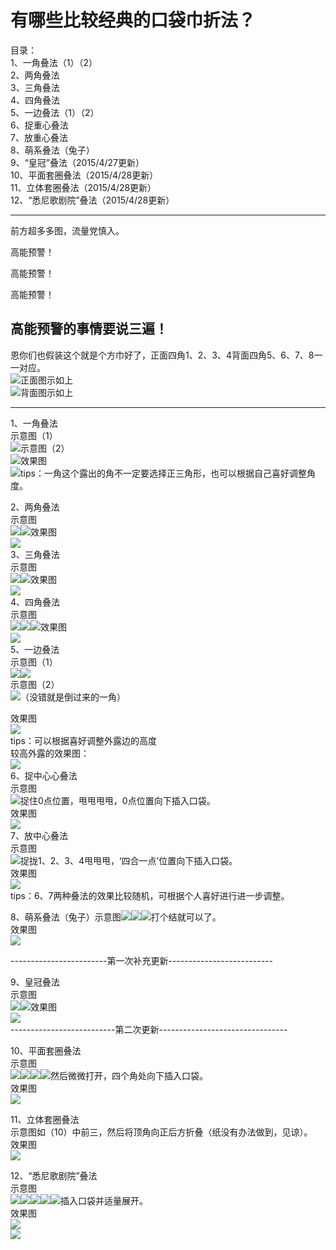# 有哪些比较经典的口袋巾折法？

目录：  
1、一角叠法（1）（2）  
2、两角叠法  
3、三角叠法  
4、四角叠法  
5、一边叠法（1）（2）  
6、捉重心叠法  
7、放重心叠法  
8、萌系叠法（兔子）  
9、“皇冠”叠法（2015/4/27更新）  
10、平面套圈叠法（2015/4/28更新）  
11、立体套圈叠法（2015/4/28更新）  
12、“悉尼歌剧院”叠法（2015/4/28更新）  

--------------------------------------------------------------------------  

前方超多多图，流量党慎入。  

高能预警！  

高能预警！  

高能预警！  

高能预警的事情要说三遍！  
------------------------------------------------------------------  

恩你们也假装这个就是个方巾好了，正面四角1、2、3、4背面四角5、6、7、8一一对应。  
![](https://pic3.zhimg.com/50/81c59fc3226557899aa232c774a3d78c_b.jpg)正面图示如上  
![](https://pic1.zhimg.com/50/c8f8ee43eb8119b642cd979039e37551_b.jpg)背面图示如上  

-----------------------------------------------------------------------  

1、一角叠法  
示意图（1）  
![](https://pic4.zhimg.com/50/338b510fecb359c0fe5afa70c90ac651_b.jpg)示意图（2）  
![](https://pic3.zhimg.com/50/634bfb417da73dbfb8ed8d0878e77928_b.jpg)效果图  
![](https://pic1.zhimg.com/50/d4f7152040cf1980750fdd0813c4db1d_b.jpg)tips：一角这个露出的角不一定要选择正三角形，也可以根据自己喜好调整角度。  

2、两角叠法  
示意图  
![](https://pic2.zhimg.com/50/8ce661cf80d87d6c349f59b21c286ab9_b.jpg)![](https://pic4.zhimg.com/50/cab425d3a4f294e7618630b107d5d3cb_b.jpg)效果图  
![](https://pic4.zhimg.com/50/a0bd3714ba5b624619c84d3550422e1f_b.jpg)  
3、三角叠法  
示意图  
![](https://pic4.zhimg.com/50/5c892040eed65cee6e981ec1ea46eca9_b.jpg)![](https://pic4.zhimg.com/50/20ae25db56a85af45abab68e1b71b5c9_b.jpg)效果图  
![](https://pic3.zhimg.com/50/63e7cee772e5c815d08944649f0e6215_b.jpg)  
4、四角叠法  
示意图  
![](https://pic3.zhimg.com/50/88bb0c3fbc3e553714b0d33c251aadf7_b.jpg)![](https://pic4.zhimg.com/50/9c6940b1d76292f728ce500bbb41e794_b.jpg)![](https://pic4.zhimg.com/50/1a29f43a4ad4512645d6032664018426_b.jpg)效果图  
![](https://pic4.zhimg.com/50/2b71038fb9011b5832dffa7c7034e4ca_b.jpg)  
5、一边叠法  
示意图（1）  
![](https://pic4.zhimg.com/50/ac7d87321ee4d23388b90eba4ce18f1f_b.jpg)![](https://pic2.zhimg.com/50/2ef866f4fd05ac8831b913c836d79fd2_b.jpg)  
示意图（2）  
![](https://pic3.zhimg.com/50/5cab83fc5dd996cbe6852873596c5797_b.jpg)（没错就是倒过来的一角）  

效果图  
![](https://pic1.zhimg.com/50/efcabce935ada4451cefb16edfa80da7_b.jpg)  
tips：可以根据喜好调整外露边的高度  
较高外露的效果图：  
![](https://pic3.zhimg.com/50/1a25f8df141cabaabeb7473ccbe8f84b_b.jpg)  
6、捉中心心叠法  
示意图  
![](https://pic3.zhimg.com/50/7e7d7d6fb6252381e3b424f80fbd6a44_b.jpg)捉住0点位置，甩甩甩甩，0点位置向下插入口袋。  
效果图  
![](https://pic1.zhimg.com/50/1e5d0989b0d40d71799a2ba5c9ad61b5_b.jpg)  
7、放中心叠法  
示意图  
![](https://pic4.zhimg.com/50/52bb80f576b54cc6898045f7f693038b_b.jpg)捉拢1、2、3、4甩甩甩，‘四合一点’位置向下插入口袋。  
效果图  
![](https://pic3.zhimg.com/50/ca5ffe5380b5ee5d6e5552844564cd81_b.jpg)  
tips：6、7两种叠法的效果比较随机，可根据个人喜好进行进一步调整。  

8、萌系叠法（兔子）示意图![](https://pic2.zhimg.com/50/893145d3df175db5019fe380ff78cb7e_b.jpg)![](https://pic1.zhimg.com/50/42387413c5610b3fd096e732f2392c18_b.jpg)![](https://pic4.zhimg.com/50/5973ac66a14bf0f41e25e0e64e87fabb_b.jpg)打个结就可以了。  
效果图  
![](https://pic2.zhimg.com/50/232076a2dc9b57235c2f8e935471108e_b.jpg)  

------------------------第一次补充更新--------------------------  

9、皇冠叠法  
示意图  
![](https://pic2.zhimg.com/50/e9b30f7025934ef3c2c69ae59f6ac890_b.jpg)![](https://pic4.zhimg.com/50/0a6810b20ce7a2a24f01cc9894451d08_b.jpg)效果图  
![](https://pic1.zhimg.com/50/b1eb3ef0ce2753734800eb285ed42e60_b.jpg)  
--------------------------第二次更新--------------------------------  

10、平面套圈叠法  
示意图  
![](https://pic4.zhimg.com/50/df9b5013d98c4767809bf1b2422c0142_b.jpg)![](https://pic3.zhimg.com/50/83e9dd8ac7b602127e557e0795578c78_b.jpg)![](https://pic3.zhimg.com/50/b0fc1878881b3965a10cc4fbb0220455_b.jpg)![](https://pic4.zhimg.com/50/73f6b38715f238dae49c80cba7200042_b.jpg)然后微微打开，四个角处向下插入口袋。  
效果图  
![](https://pic2.zhimg.com/50/751ffe29a0c97b79908a2ace081e6212_b.jpg)  

11、立体套圈叠法  
示意图如（10）中前三，然后将顶角向正后方折叠（纸没有办法做到，见谅）。  
效果图  
![](https://pic3.zhimg.com/50/218863b8641d6ca02b67fbf2c804b97a_b.jpg)  

12、“悉尼歌剧院”叠法  
示意图  
![](https://pic2.zhimg.com/50/3434cc4f6f95ef5b08fb64fea83217a2_b.jpg)![](https://pic1.zhimg.com/50/a6f8c47f7746cea8aae19dbe8ff86588_b.jpg)![](https://pic1.zhimg.com/50/0ecfddc4c4fa427df4e559f7bb57dcb0_b.jpg)![](https://pic1.zhimg.com/50/50885dcb51124257c0984f850b611c22_b.jpg)![](https://pic3.zhimg.com/50/ad17d5fece826cad2abf88f65605c266_b.jpg)插入口袋并适量展开。  
效果图  
![](https://pic1.zhimg.com/50/b03dd095515a39435061dd8c4486fb68_b.jpg)  
![](https://pic4.zhimg.com/50/f162100ab4bcc60c96265155d180faaa_b.jpg)